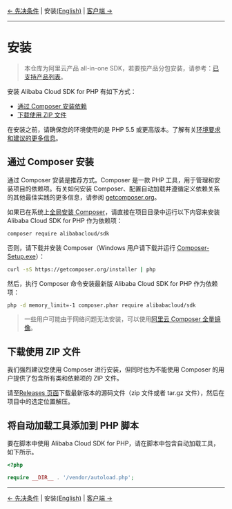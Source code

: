 [← 先决条件](/docs/zh-CN/0-Prerequisites.md) | 安装[(English)](/docs/en-US/1-Installation.md) | [客户端 →](https://github.com/aliyun/openapi-sdk-php-client/blob/master/docs/zh-CN/2-Client.md)
***

# 安装

> 本仓库为阿里云产品 all-in-one SDK，若要按产品分包安装，请参考：[已支持产品列表](/SUPPORTED.md)。

安装 Alibaba Cloud SDK for PHP 有如下方式：

- [通过 Composer 安装依赖](#%E9%80%9A%E8%BF%87-composer-%E5%AE%89%E8%A3%85%E4%BE%9D%E8%B5%96)
- [下载使用 ZIP 文件](#%E4%B8%8B%E8%BD%BD%E4%BD%BF%E7%94%A8-zip-%E6%96%87%E4%BB%B6)

在安装之前，请确保您的环境使用的是 PHP 5.5 或更高版本。了解有关[环境要求和建议的更多信息](/docs/zh-CN/0-Prerequisites.md)。

## 通过 Composer 安装

通过 Composer 安装是推荐方式。Composer 是一款 PHP 工具，用于管理和安装项目的依赖项。有关如何安装 Composer、配置自动加载并遵循定义依赖关系的其他最佳实践的更多信息，请参阅 [getcomposer.org](https://getcomposer.org)。

如果已在系统上[全局安装 Composer](https://getcomposer.org/doc/00-intro.md#globally)，请直接在项目目录中运行以下内容来安装 Alibaba Cloud SDK for PHP 作为依赖项：

```bash
composer require alibabacloud/sdk
```

否则，请下载并安装 Composer（Windows 用户请下载并运行 [Composer-Setup.exe](https://getcomposer.org/Composer-Setup.exe)）：

```bash
curl -sS https://getcomposer.org/installer | php
```

然后，执行 Composer 命令安装最新版 Alibaba Cloud SDK for PHP 作为依赖项：

```bash
php -d memory_limit=-1 composer.phar require alibabacloud/sdk
```

> 一些用户可能由于网络问题无法安装，可以使用[阿里云 Composer 全量镜像](https://developer.aliyun.com/composer)。

## 下载使用 ZIP 文件

我们强烈建议您使用 Composer 进行安装，但同时也为不能使用 Composer 的用户提供了包含所有类和依赖项的 ZIP 文件。

请至[Releases 页面](https://github.com/aliyun/openapi-sdk-php/releases)下载最新版本的源码文件（zip 文件或者 tar.gz 文件），然后在项目中的选定位置解压。

## 将自动加载工具添加到 PHP 脚本

要在脚本中使用 Alibaba Cloud SDK for PHP，请在脚本中包含自动加载工具，如下所示。

```php
<?php

require __DIR__ . '/vendor/autoload.php'; 
```

***
[← 先决条件](/docs/zh-CN/0-Prerequisites.md) | 安装[(English)](/docs/en-US/1-Installation.md) | [客户端 →](https://github.com/aliyun/openapi-sdk-php-client/blob/master/docs/zh-CN/2-Client.md)
